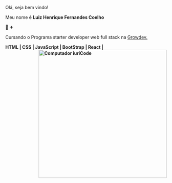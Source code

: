 <p align="left">
  Olá, seja bem vindo!
</p>

<p align="left">
  Meu nome é <b>Luiz Henrique Fernandes Coelho</b>
</p>

<p align="left">
  &#127936; &#9992;
</p>

<p align="left">
  Cursando o Programa starter developer web full stack na <a href="https://growdev.com.br" alt="Growdev">Growdev.</a>
</p>

<p align="left">
   <strong> HTML | CSS | JavaScript | BootStrap | React |
<img src="https://raw.githubusercontent.com/MicaelliMedeiros/micaellimedeiros/master/image/computer-illustration.png" min-width="400px" max-width="400px" width="400px" align="right" alt="Computador iuriCode">
